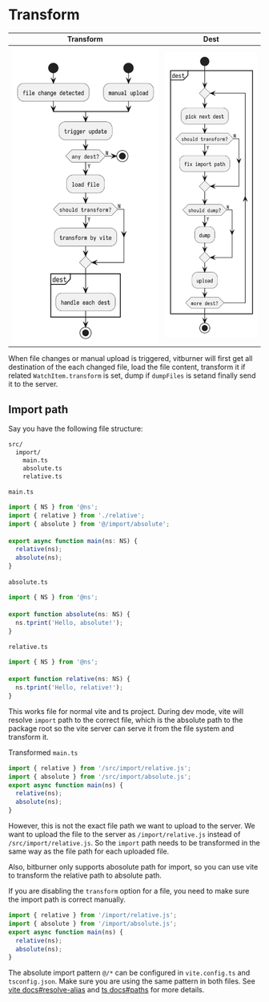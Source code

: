 # Transform

| Transform          | Dest                    |
| ------------------ | ----------------------- |
| ![](transform.png) | ![](transform-dest.png) |

When file changes or manual upload is triggered, vitburner will first get all destination of the each changed file, load the file content, transform it if related `WatchItem.transform` is set, dump if `dumpFiles` is setand finally send it to the server.

## Import path

Say you have the following file structure:

```
src/
  import/
    main.ts
    absolute.ts
    relative.ts
```

`main.ts`

```ts
import { NS } from '@ns';
import { relative } from './relative';
import { absolute } from '@/import/absolute';

export async function main(ns: NS) {
  relative(ns);
  absolute(ns);
}
```

`absolute.ts`

```ts
import { NS } from '@ns';

export function absolute(ns: NS) {
  ns.tprint('Hello, absolute!');
}
```

`relative.ts`

```ts
import { NS } from '@ns';

export function relative(ns: NS) {
  ns.tprint('Hello, relative!');
}
```

This works file for normal vite and ts project. During dev mode, vite will resolve `import` path to the correct file, which is the absolute path to the package root so the vite server can serve it from the file system and transform it.

Transformed `main.ts`

```ts
import { relative } from '/src/import/relative.js';
import { absolute } from '/src/import/absolute.js';
export async function main(ns) {
  relative(ns);
  absolute(ns);
}
```

However, this is not the exact file path we want to upload to the server. We want to upload the file to the server as `/import/relative.js` instead of `/src/import/relative.js`. So the `import` path needs to be transformed in the same way as the file path for each uploaded file.

Also, bitburner only supports abosolute path for import, so you can use vite to transform the relative path to absolute path.

If you are disabling the `transform` option for a file, you need to make sure the import path is correct manually.

```js
import { relative } from '/import/relative.js';
import { absolute } from '/import/absolute.js';
export async function main(ns) {
  relative(ns);
  absolute(ns);
}
```

The absolute import pattern `@/*` can be configured in `vite.config.ts` and `tsconfig.json`. Make sure you are using the same pattern in both files. See [vite docs#resolve-alias](https://vitejs.dev/config/#resolve-alias) and [ts docs#paths](https://www.typescriptlang.org/tsconfig#paths) for more details.
